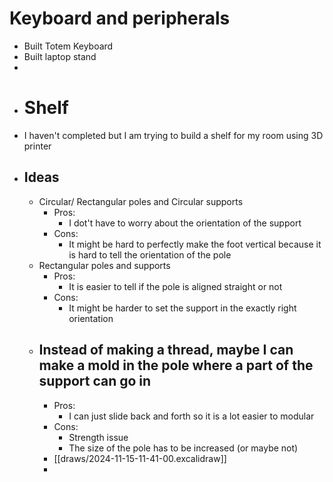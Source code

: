 # Keyboard and peripherals
- Built Totem Keyboard
- Built laptop stand
-
- # Shelf
- I haven't completed but I am trying to build a shelf for my room using 3D printer
- ## Ideas
	- Circular/ Rectangular poles and Circular supports
		- Pros:
			- I dot't have to worry about the orientation of the support
		- Cons:
			- It might be hard to perfectly make the foot vertical because it is hard to tell the orientation of the pole
	- Rectangular poles and supports
		- Pros:
			- It is easier to tell if the pole is aligned straight or not
		- Cons:
			- It might be harder to set the support in the exactly right orientation
	- Instead of making a thread, maybe I can make a mold in the pole where a part of the support can go in
		-
		- Pros:
			- I can just slide back and forth so it is a lot easier to modular
		- Cons:
			- Strength issue
			- The size of the pole has to be increased (or maybe not)
		- [[draws/2024-11-15-11-41-00.excalidraw]]
		-